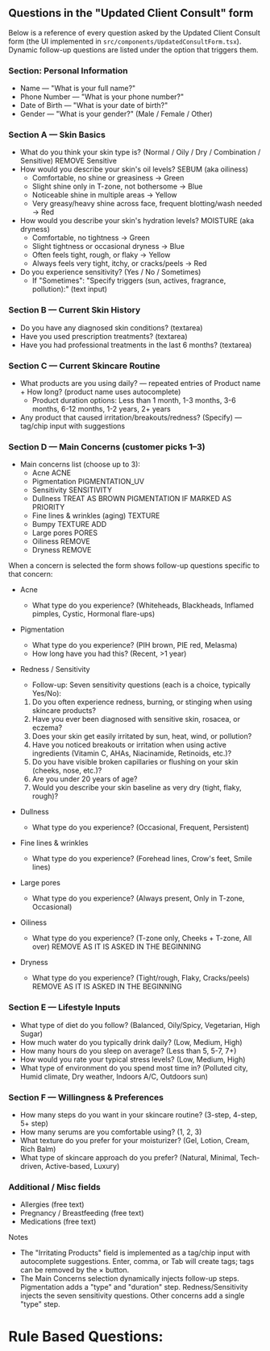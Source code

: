 ## Questions in the "Updated Client Consult" form

Below is a reference of every question asked by the Updated Client Consult form (the UI implemented in `src/components/UpdatedConsultForm.tsx`). Dynamic follow-up questions are listed under the option that triggers them.

### Section: Personal Information
- Name — "What is your full name?"
- Phone Number — "What is your phone number?"
- Date of Birth — "What is your date of birth?"
- Gender — "What is your gender?" (Male / Female / Other)

### Section A — Skin Basics
- What do you think your skin type is? (Normal / Oily / Dry / Combination / Sensitive) REMOVE Sensitive
- How would you describe your skin's oil levels? SEBUM (aka oiliness)
  - Comfortable, no shine or greasiness → Green
  - Slight shine only in T-zone, not bothersome → Blue
  - Noticeable shine in multiple areas → Yellow
  - Very greasy/heavy shine across face, frequent blotting/wash needed → Red
- How would you describe your skin's hydration levels? MOISTURE (aka dryness)
  - Comfortable, no tightness → Green
  - Slight tightness or occasional dryness → Blue
  - Often feels tight, rough, or flaky → Yellow
  - Always feels very tight, itchy, or cracks/peels → Red
- Do you experience sensitivity? (Yes / No / Sometimes)
  - If "Sometimes": "Specify triggers (sun, actives, fragrance, pollution):" (text input)

### Section B — Current Skin History
- Do you have any diagnosed skin conditions? (textarea)
- Have you used prescription treatments? (textarea)
- Have you had professional treatments in the last 6 months? (textarea)

### Section C — Current Skincare Routine
- What products are you using daily? — repeated entries of Product name + How long? (product name uses autocomplete)
	- Product duration options: Less than 1 month, 1-3 months, 3-6 months, 6-12 months, 1-2 years, 2+ years
- Any product that caused irritation/breakouts/redness? (Specify) — tag/chip input with suggestions

### Section D — Main Concerns (customer picks 1–3)
- Main concerns list (choose up to 3):
	- Acne ACNE
	- Pigmentation PIGMENTATION_UV
	- Sensitivity SENSITIVITY
	- Dullness TREAT AS BROWN PIGMENTATION IF MARKED AS PRIORITY
	- Fine lines & wrinkles (aging) TEXTURE
	- Bumpy TEXTURE ADD 
	- Large pores PORES
	- Oiliness REMOVE
	- Dryness REMOVE

When a concern is selected the form shows follow-up questions specific to that concern:

- Acne
	- What type do you experience? (Whiteheads, Blackheads, Inflamed pimples, Cystic, Hormonal flare-ups)

- Pigmentation
	- What type do you experience? (PIH brown, PIE red, Melasma)
	- How long have you had this? (Recent, >1 year)

- Redness / Sensitivity
	- Follow-up: Seven sensitivity questions (each is a choice, typically Yes/No):
	1. Do you often experience redness, burning, or stinging when using skincare products?
	2. Have you ever been diagnosed with sensitive skin, rosacea, or eczema?
	3. Does your skin get easily irritated by sun, heat, wind, or pollution?
	4. Have you noticed breakouts or irritation when using active ingredients (Vitamin C, AHAs, Niacinamide, Retinoids, etc.)?
	5. Do you have visible broken capillaries or flushing on your skin (cheeks, nose, etc.)?
	6. Are you under 20 years of age?
	7. Would you describe your skin baseline as very dry (tight, flaky, rough)?

- Dullness
	- What type do you experience? (Occasional, Frequent, Persistent)

- Fine lines & wrinkles
	- What type do you experience? (Forehead lines, Crow's feet, Smile lines)

- Large pores
	- What type do you experience? (Always present, Only in T-zone, Occasional)

- Oiliness
	- What type do you experience? (T-zone only, Cheeks + T-zone, All over) REMOVE AS IT IS ASKED IN THE BEGINNING

- Dryness
	- What type do you experience? (Tight/rough, Flaky, Cracks/peels) REMOVE AS IT IS ASKED IN THE BEGINNING

### Section E — Lifestyle Inputs
- What type of diet do you follow? (Balanced, Oily/Spicy, Vegetarian, High Sugar)
- How much water do you typically drink daily? (Low, Medium, High)
- How many hours do you sleep on average? (Less than 5, 5-7, 7+)
- How would you rate your typical stress levels? (Low, Medium, High)
- What type of environment do you spend most time in? (Polluted city, Humid climate, Dry weather, Indoors A/C, Outdoors sun)

### Section F — Willingness & Preferences
- How many steps do you want in your skincare routine? (3-step, 4-step, 5+ step)
- How many serums are you comfortable using? (1, 2, 3)
- What texture do you prefer for your moisturizer? (Gel, Lotion, Cream, Rich Balm)
- What type of skincare approach do you prefer? (Natural, Minimal, Tech-driven, Active-based, Luxury)

### Additional / Misc fields
- Allergies (free text)
- Pregnancy / Breastfeeding (free text)
- Medications (free text)

Notes
- The "Irritating Products" field is implemented as a tag/chip input with autocomplete suggestions. Enter, comma, or Tab will create tags; tags can be removed by the × button.
- The Main Concerns selection dynamically injects follow-up steps. Pigmentation adds a "type" and "duration" step. Redness/Sensitivity injects the seven sensitivity questions. Other concerns add a single "type" step.


# Rule Based Questions:

